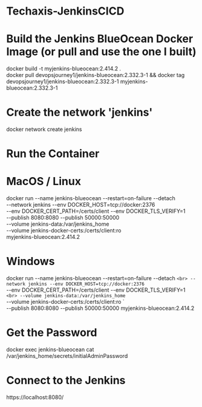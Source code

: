 # Techaxis-JenkinsCICD
# Build the Jenkins BlueOcean Docker Image (or pull and use the one I built)
 
docker build -t myjenkins-blueocean:2.414.2 . <br>
docker pull devopsjourney1/jenkins-blueocean:2.332.3-1 && docker tag devopsjourney1/jenkins-blueocean:2.332.3-1 myjenkins-blueocean:2.332.3-1 <br>

# Create the network 'jenkins'
docker network create jenkins

# Run the Container
# MacOS / Linux
docker run --name jenkins-blueocean --restart=on-failure --detach \
  --network jenkins --env DOCKER_HOST=tcp://docker:2376 \
  --env DOCKER_CERT_PATH=/certs/client --env DOCKER_TLS_VERIFY=1 \
  --publish 8080:8080 --publish 50000:50000 \
  --volume jenkins-data:/var/jenkins_home \
  --volume jenkins-docker-certs:/certs/client:ro \
  myjenkins-blueocean:2.414.2

# Windows
docker run --name jenkins-blueocean --restart=on-failure --detach ` <br>
  --network jenkins --env DOCKER_HOST=tcp://docker:2376 ` <br>
  --env DOCKER_CERT_PATH=/certs/client --env DOCKER_TLS_VERIFY=1 ` <br>
  --volume jenkins-data:/var/jenkins_home ` <br>
  --volume jenkins-docker-certs:/certs/client:ro ` <br>
  --publish 8080:8080 --publish 50000:50000 myjenkins-blueocean:2.414.2 <br>

#  Get the Password
docker exec jenkins-blueocean cat /var/jenkins_home/secrets/initialAdminPassword

# Connect to the Jenkins
https://localhost:8080/
